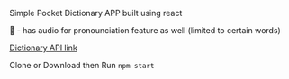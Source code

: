 Simple Pocket Dictionary APP built using react

🍺 - has audio for pronounciation feature as well (limited to certain words)

[Dictionary API link](https://dictionaryapi.dev/)

Clone or Download then Run `npm start`
